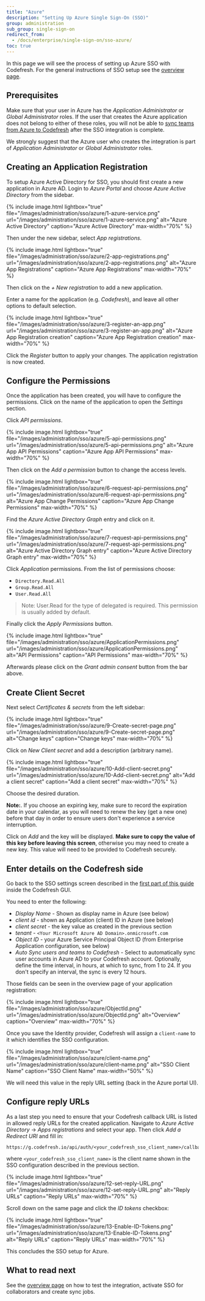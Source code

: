 ```yaml
---
title: "Azure"
description: "Setting Up Azure Single Sign-On (SSO)"
group: administration
sub_group: single-sign-on
redirect_from:
  - /docs/enterprise/single-sign-on/sso-azure/
toc: true
---
```


In this page we will see the process of setting up Azure SSO with Codefresh. For the general instructions of SSO setup
see the [overview page]({{site.baseurl}}/docs/administration/single-sign-on/sso-setup-oauth2/).

## Prerequisites

Make sure that your user in Azure has the *Application Administrator* or *Global Administrator* roles. If the user that creates the Azure application does not belong to either of these roles, you will not be able to [sync teams from Azure to Codefresh]({{site.baseurl}}/docs/administration/single-sign-on/sso-setup-oauth2/#syncing-of-teams-after-initial-sso-setup) after the SSO integration is complete.

We strongly suggest that the Azure user who creates the integration is part of *Application Administrator* or *Global Administrator* roles.


## Creating an Application Registration

To setup Azure Active Directory for SSO, you should first create a new application in Azure AD.
Login to *Azure Portal* and choose *Azure Active Directory* from the sidebar.

{% include image.html 
lightbox="true" 
file="/images/administration/sso/azure/1-azure-service.png" 
url="/images/administration/sso/azure/1-azure-service.png"
alt="Azure Active Directory"
caption="Azure Active Directory"
max-width="70%"
%}

Then under the new sidebar, select *App registrations*.

{% include image.html 
lightbox="true" 
file="/images/administration/sso/azure/2-app-registrations.png" 
url="/images/administration/sso/azure/2-app-registrations.png"
alt="Azure App Registrations"
caption="Azure App Registrations"
max-width="70%"
%}

Then click on the *+ New registration* to add a new application.

Enter a name for the application (e.g. *Codefresh*), and leave all other options to default selection.

{% include image.html 
lightbox="true" 
file="/images/administration/sso/azure/3-register-an-app.png" 
url="/images/administration/sso/azure/3-register-an-app.png"
alt="Azure App Registration creation"
caption="Azure App Registration creation"
max-width="70%"
%}

Click the *Register* button to apply your changes. The application registration is now created.



## Configure the Permissions

Once the application has been created, you will have to configure the permissions. Click on the name of the application to open the *Settings* section.

Click *API permissions*.

{% include image.html 
lightbox="true" 
file="/images/administration/sso/azure/5-api-permissions.png" 
url="/images/administration/sso/azure/5-api-permissions.png"
alt="Azure App API Permissions"
caption="Azure App API Permissions"
max-width="70%"
%}

Then click on the *Add a permission* button to change the access levels.


{% include image.html 
lightbox="true" 
file="/images/administration/sso/azure/6-request-api-permissions.png" 
url="/images/administration/sso/azure/6-request-api-permissions.png"
alt="Azure App Change Permissions"
caption="Azure App Change Permissions"
max-width="70%"
%}

Find the *Azure Active Directory Graph* entry and click on it.

{% include image.html 
lightbox="true" 
file="/images/administration/sso/azure/7-request-api-permissions.png" 
url="/images/administration/sso/azure/7-request-api-permissions.png"
alt="Azure Active Directory Graph entry"
caption="Azure Active Directory Graph entry"
max-width="70%"
%}

Click *Application* permissions. From the list of permissions choose:

* `Directory.Read.All`
* `Group.Read.All`
* `User.Read.All`

>Note: User.Read for the type of delegated is required. This permission is usually added by default. 

Finally click the *Apply Permissions* button.

{% include image.html 
lightbox="true" 
file="/images/administration/sso/azure/ApplicationPermissions.png" 
url="/images/administration/sso/azure/ApplicationPermissions.png"
alt="API Permissions"
caption="API Permissions"
max-width="70%"
%}

 Afterwards please click on the *Grant admin consent* button from the bar above.

## Create Client Secret

Next select *Certificates & secrets* from the left sidebar:

{% include image.html 
lightbox="true" 
file="/images/administration/sso/azure/9-Create-secret-page.png" 
url="/images/administration/sso/azure/9-Create-secret-page.png"
alt="Change keys"
caption="Change keys"
max-width="70%"
%}

Click on *New Client secret* and add a description (arbitrary name).


{% include image.html 
lightbox="true" 
file="/images/administration/sso/azure/10-Add-client-secret.png" 
url="/images/administration/sso/azure/10-Add-client-secret.png"
alt="Add a client secret"
caption="Add a client secret"
max-width="70%"
%}

Choose the desired duration.

**Note:**. If you choose an expiring key, make sure to record the expiration date in your calendar, as you will need to renew the key (get a new one) before that day in order to ensure users don't experience a service interruption.

Click on *Add* and the key will be displayed. **Make sure to copy the value of this key before leaving this screen**, otherwise you may need to create a new key. This value will need to be provided to Codefresh securely.

## Enter details on the Codefresh side

Go back to the SSO settings screen described in the [first part of this guide]({{site.baseurl}}/docs/enterprise/single-sign-on/sso-setup-oauth2/#identity-provider-options) inside the Codefresh GUI.

You need to enter the following:

* *Display Name* - Shown as display name in Azure (see below)
* *client id* - shown as Application (client) ID in Azure (see below)
* *client secret* - the key value as created in the previous section
* *tenant* - `<Your Microsoft Azure AD Domain>.onmicrosoft.com`
* *Object ID* - your Azure Service Principal Object ID (from Enterprise Application configuration, see below)
* *Auto Sync users and teams to Codefresh* - Select to automatically sync user accounts in Azure AD to your Codefresh account. Optionally, define the time interval, in hours, at which to sync, from 1 to 24. If you don't specify an interval, the sync is every 12 hours.


Those fields can be seen in the overview page of your application registration:

{% include image.html 
lightbox="true" 
file="/images/administration/sso/azure/ObjectId.png" 
url="/images/administration/sso/azure/ObjectId.png"
alt="Overview"
caption="Overview"
max-width="70%"
%}

Once you save the Identity provider, Codefresh will assign a `client-name` to it which identifies the SSO configuration.

{% include image.html 
lightbox="true" 
file="/images/administration/sso/azure/client-name.png" 
url="/images/administration/sso/azure/client-name.png"
alt="SSO Client Name"
caption="SSO Client Name"
max-width="50%"
%}

We will need this value in the reply URL setting (back in the Azure portal UI).

## Configure reply URLs

As a last step you need to ensure that your Codefresh callback URL is listed in allowed reply URLs for the created application. Navigate to *Azure Active Directory* -> *Apps registrations* and select your app. Then click *Add a Redirect URI* and fill in:

```
https://g.codefresh.io/api/auth/<your_codefresh_sso_client_name>/callback

```

where `<your_codefresh_sso_client_name>` is the client name shown in the SSO configuration described in the previous section.

{% include image.html 
lightbox="true" 
file="/images/administration/sso/azure/12-set-reply-URL.png" 
url="/images/administration/sso/azure/12-set-reply-URL.png"
alt="Reply URLs"
caption="Reply URLs"
max-width="70%"
%}

Scroll down on the same page and click the *ID tokens* checkbox:

{% include image.html 
lightbox="true" 
file="/images/administration/sso/azure/13-Enable-ID-Tokens.png" 
url="/images/administration/sso/azure/13-Enable-ID-Tokens.png"
alt="Reply URLs"
caption="Reply URLs"
max-width="70%"
%}

This concludes the SSO setup for Azure. 

## What to read next

See the [overview page]({{site.baseurl}}/docs/administration/single-sign-on/sso-setup-oauth2/#testing-your-identity-provider) on how to test the integration, activate SSO for collaborators and create sync jobs.

